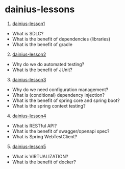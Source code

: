 # dainius-lessons

1. [dainius-lesson1](./dainius-lesson1)
  - What is SDLC?
  - What is the benefit of dependencies (libraries) 
  - What is the benefit of gradle
2. [dainius-lesson2](./dainius-lesson2)
  - Why do we do automated testing?
  - What is the benefit of JUnit?
3. [dainius-lesson3](./dainius-lesson3)
  - Why do we need configuration management?
  - What is (conditional) dependency injection?
  - What is the benefit of spring core and spring boot? 
  - What is the spring context testing? 
4. [dainius-lesson4](./dainius-lesson4)
  - What is RESTful API?
  - What is the benefit of swagger/openapi spec?
  - What is Spring WebTestClient?
5. [dainius-lesson5](./dainius-lesson5)
  - What is VIRTUALIZATION?
  - What is the benefit of docker?
